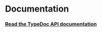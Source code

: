 # Documentation



### [Read the TypeDoc API documentation](https://blade-labs.github.io/blade-web3.js/)
